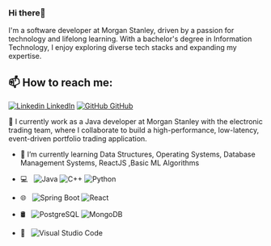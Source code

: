 ### Hi there👋
I'm a software developer at Morgan Stanley, driven by a passion for technology and lifelong learning. With a bachelor's degree in Information Technology, I enjoy exploring diverse tech stacks and expanding my expertise.<br>
## 📫 How to reach me: 
[![Linkedin](https://i.stack.imgur.com/gVE0j.png) LinkedIn](https://www.linkedin.com/in/ramanan-m-v-2671221b5) [![GitHub](https://i.stack.imgur.com/tskMh.png) GitHub](https://github.com/Ramanan01)
<!--
**AkhilGKrishnan/AkhilGKrishnan** is a ✨ _special_ ✨ repository because its `README.md` (this file) appears on your GitHub profile.


Here are some ideas to get you started:
- 🤔 I’m looking for help with ...
- 💬 Ask me about ...
- 📫 How to reach me: ...
- 😄 Pronouns: ...
- ⚡ Fun fact: ...
-->

  🔭 I currently work as a Java developer at Morgan Stanley with the electronic trading team, where I collaborate to build a high-performance, low-latency, event-driven portfolio trading application.
- 🌱 I’m currently learning Data Structures, Operating Systems, Database Management Systems, ReactJS ,Basic ML Algorithms

- 💻 &nbsp;
  ![Java](https://img.shields.io/badge/Java-333333?style=flat&logo=openjdk)
  ![C++](https://img.shields.io/badge/-C++-333333?style=flat&logo=C%2B%2B&logoColor=00599C)
  ![Python](https://img.shields.io/badge/-Python-333333?style=flat&logo=python)
  
- 🌐 &nbsp;
  ![Spring Boot](https://img.shields.io/badge/SpringBoot-333333?style=flat&logo=Spring)
  ![React](https://img.shields.io/badge/-React-333333?style=flat&logo=react)
  
- 🛢 &nbsp;
  ![PostgreSQL](https://img.shields.io/badge/-MySQL-333333?style=flat&logo=postgresql)
  ![MongoDB](https://img.shields.io/badge/-MongoDB-333333?style=flat&logo=mongodb)
- 🔧 &nbsp;
  ![Visual Studio Code](https://img.shields.io/badge/-Visual%20Studio%20Code-333333?style=flat&logo=visual-studio-code&logoColor=007ACC)
  

<br/>



<!--![Ramanan's github stats](https://github-readme-stats.vercel.app/api?username=Ramanan01&show_icons=true&theme=dark)-->

